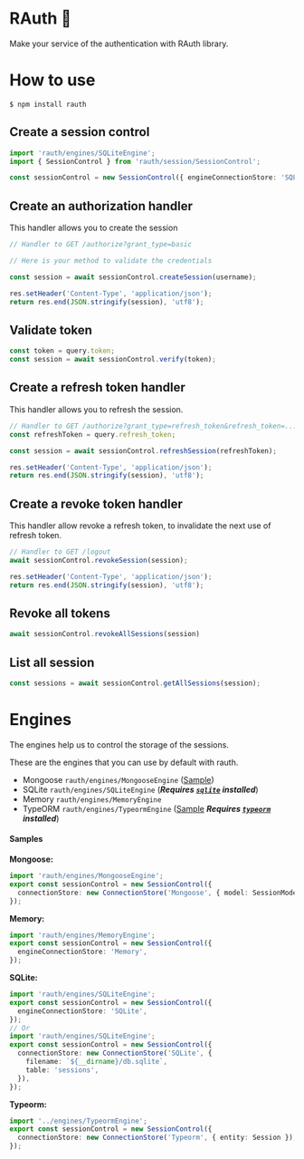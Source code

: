 # RAuth 🔏

Make your service of the authentication with RAuth library.

# How to use

```shell
$ npm install rauth
```

## Create a session control

```ts
import 'rauth/engines/SQLiteEngine';
import { SessionControl } from 'rauth/session/SessionControl';

const sessionControl = new SessionControl({ engineConnectionStore: 'SQLite' });
```

## Create an authorization handler

This handler allows you to create the session

```ts
// Handler to GET /authorize?grant_type=basic

// Here is your method to validate the credentials

const session = await sessionControl.createSession(username);

res.setHeader('Content-Type', 'application/json');
return res.end(JSON.stringify(session), 'utf8');
```

## Validate token

```ts
const token = query.token;
const session = await sessionControl.verify(token);
```

## Create a refresh token handler

This handler allows you to refresh the session.

```ts
// Handler to GET /authorize?grant_type=refresh_token&refresh_token=...
const refreshToken = query.refresh_token;

const session = await sessionControl.refreshSession(refreshToken);

res.setHeader('Content-Type', 'application/json');
return res.end(JSON.stringify(session), 'utf8');
```

## Create a revoke token handler

This handler allow revoke a refresh token, to invalidate the next use of refresh token.

```ts
// Handler to GET /logout
await sessionControl.revokeSession(session);

res.setHeader('Content-Type', 'application/json');
return res.end(JSON.stringify(session), 'utf8');
```

## Revoke all tokens

```ts
await sessionControl.revokeAllSessions(session)
```

## List all session

```ts
const sessions = await sessionControl.getAllSessions(session);
```

# Engines

The engines help us to control the storage of the sessions.

These are the engines that you can use by default with rauth.

- Mongoose `rauth/engines/MongooseEngine` ([Sample](/src/sample/sample-with-mongoose.ts))
- SQLite `rauth/engines/SQLiteEngine` (***Requires [`sqlite`](https://www.npmjs.com/package/sqlite) installed***)
- Memory `rauth/engines/MemoryEngine`
- TypeORM `rauth/engines/TypeormEngine` ([Sample](/src/sample/sample-with-typeorm.ts) ***Requires [`typeorm`](https://www.npmjs.com/package/typeorm) installed***)

#### Samples

**Mongoose:**
```ts
import 'rauth/engines/MongooseEngine';
export const sessionControl = new SessionControl({
  connectionStore: new ConnectionStore('Mongoose', { model: SessionModel }),
});
```

**Memory:**
```ts
import 'rauth/engines/MemoryEngine';
export const sessionControl = new SessionControl({
  engineConnectionStore: 'Memory',
});
```

**SQLite:**
```ts
import 'rauth/engines/SQLiteEngine';
export const sessionControl = new SessionControl({
  engineConnectionStore: 'SQLite',
});
// Or
import 'rauth/engines/SQLiteEngine';
export const sessionControl = new SessionControl({
  connectionStore: new ConnectionStore('SQLite', {
    filename: `${__dirname}/db.sqlite`,
    table: 'sessions',
  }),
});
```

**Typeorm:**
```ts
import '../engines/TypeormEngine';
export const sessionControl = new SessionControl({
  connectionStore: new ConnectionStore('Typeorm', { entity: Session }),
});
```